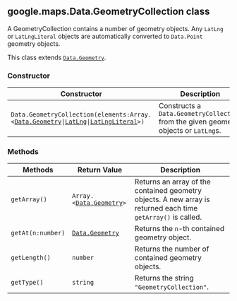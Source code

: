 <h2 id="Data.GeometryCollection">
google.maps.Data.GeometryCollection
class
</h2><p>A GeometryCollection contains a number of geometry objects. Any <code>LatLng</code> or <code>LatLngLiteral</code> objects are automatically converted to <code>Data.Point</code> geometry objects.</p><p>This class extends
<code><a href="https://github.com/amenadiel/google-maps-documentation/blob/master/docs/google.maps.Data.Geometry.md">Data.Geometry</a></code>.
</p><h3>Constructor</h3><table summary="class Data.GeometryCollection - Constructor" width="100%">
<thead>
<tr><th>Constructor</th>
<th>Description</th>
</tr></thead>
<tbody>
<tr>
<td><code>Data.GeometryCollection(elements:Array.&lt;<a href="https://github.com/amenadiel/google-maps-documentation/blob/master/docs/google.maps.Data.Geometry.md">Data.Geometry</a>|<a href="https://github.com/amenadiel/google-maps-documentation/blob/master/docs/google.maps.LatLng.md">LatLng</a>|<a href="https://github.com/amenadiel/google-maps-documentation/blob/master/docs/google.maps.LatLngLiteral.md">LatLngLiteral</a>&gt;)</code></td>
<td>Constructs a <code>Data.GeometryCollection</code> from the given geometry objects or <code>LatLng</code>s.</td>
</tr>
</tbody>
</table><h3>Methods</h3><table summary="class Data.GeometryCollection - Methods" width="100%">
<thead>
<tr><th>Methods</th>
<th>Return Value</th>
<th>Description</th>
</tr></thead>
<tbody>
<tr>
<td><code>getArray()</code></td>
<td><code>Array.&lt;<a href="https://github.com/amenadiel/google-maps-documentation/blob/master/docs/google.maps.Data.Geometry.md">Data.Geometry</a>&gt;</code></td>
<td>Returns an array of the contained geometry objects. A new array is returned each time <code>getArray()</code> is called.</td>
</tr>
<tr>
<td><code>getAt(n:number)</code></td>
<td><code><a href="https://github.com/amenadiel/google-maps-documentation/blob/master/docs/google.maps.Data.Geometry.md">Data.Geometry</a></code></td>
<td>Returns the <code>n</code>-th contained geometry object.</td>
</tr>
<tr>
<td><code>getLength()</code></td>
<td><code>number</code></td>
<td>Returns the number of contained geometry objects.</td>
</tr>
<tr>
<td><code>getType()</code></td>
<td><code>string</code></td>
<td>Returns the string <code>"GeometryCollection"</code>.</td>
</tr>
</tbody>
</table>
